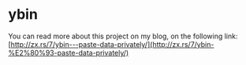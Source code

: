 # ybin
You can read more about this project on my blog, on the following link:
[http://zx.rs/7/ybin---paste-data-privately/](http://zx.rs/7/ybin-%E2%80%93-paste-data-privately/)
